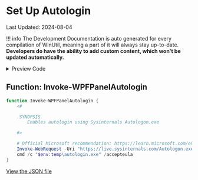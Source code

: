 ﻿# Set Up Autologin

Last Updated: 2024-08-04


!!! info
     The Development Documentation is auto generated for every compilation of WinUtil, meaning a part of it will always stay up-to-date. **Developers do have the ability to add custom content, which won't be updated automatically.**


<!-- BEGIN CUSTOM CONTENT -->

<!-- END CUSTOM CONTENT -->

<details>
<summary>Preview Code</summary>

```json
{
    "Content":  "Set Up Autologin",
    "category":  "Fixes",
    "link":  "https://christitustech.github.io/winutil/dev/features/Legacy-Windows-Panels/user",
    "Order":  "a040_",
    "panel":  "1",
    "Type":  "Button",
    "ButtonWidth":  "300"
}
```
</details>

## Function: Invoke-WPFPanelAutologin
```powershell
function Invoke-WPFPanelAutologin {
    <#

    .SYNOPSIS
        Enables autologin using Sysinternals Autologon.exe

    #>

    # Official Microsoft recommendation: https://learn.microsoft.com/en-us/sysinternals/downloads/autologon
    Invoke-WebRequest -Uri "https://live.sysinternals.com/Autologon.exe" -OutFile "$env:temp\autologin.exe"
    cmd /c "$env:temp\autologin.exe" /accepteula
}

```


<!-- BEGIN SECOND CUSTOM CONTENT -->

<!-- END SECOND CUSTOM CONTENT -->

[View the JSON file](https://github.com/ChrisTitusTech/winutil/tree/main/config/feature.json)

